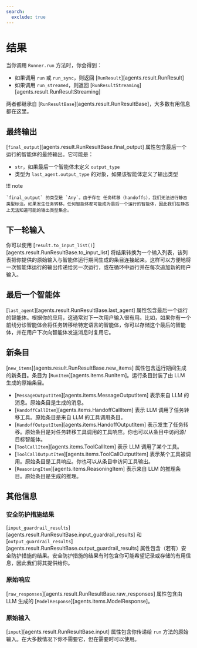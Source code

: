 ```yaml
---
search:
  exclude: true
---
```

# 结果

当你调用 `Runner.run` 方法时，你会得到：

-   如果调用 `run` 或 `run_sync`，则返回 [`RunResult`][agents.result.RunResult]
-   如果调用 `run_streamed`，则返回 [`RunResultStreaming`][agents.result.RunResultStreaming]

两者都继承自 [`RunResultBase`][agents.result.RunResultBase]，大多数有用信息都在这里。

## 最终输出

[`final_output`][agents.result.RunResultBase.final_output] 属性包含最后一个运行的智能体的最终输出。它可能是：

-   `str`，如果最后一个智能体未定义 `output_type`
-   类型为 `last_agent.output_type` 的对象，如果该智能体定义了输出类型

!!! note

    `final_output` 的类型是 `Any`。由于存在 任务转移（handoffs），我们无法进行静态类型标注。如果发生任务转移，任何智能体都可能成为最后一个运行的智能体，因此我们在静态上无法知道可能的输出类型集合。

## 下一轮输入

你可以使用 [`result.to_input_list()`][agents.result.RunResultBase.to_input_list] 将结果转换为一个输入列表，该列表把你提供的原始输入与智能体运行期间生成的条目连接起来。这样可以方便地将一次智能体运行的输出传递给另一次运行，或在循环中运行并在每次追加新的用户输入。

## 最后一个智能体

[`last_agent`][agents.result.RunResultBase.last_agent] 属性包含最后一个运行的智能体。根据你的应用，这通常对下一次用户输入很有用。比如，如果你有一个前线分诊智能体会将任务转移给特定语言的智能体，你可以存储这个最后的智能体，并在用户下次向智能体发送消息时复用它。

## 新条目

[`new_items`][agents.result.RunResultBase.new_items] 属性包含运行期间生成的新条目。条目为 [`RunItem`][agents.items.RunItem]。运行条目封装了由 LLM 生成的原始条目。

-   [`MessageOutputItem`][agents.items.MessageOutputItem] 表示来自 LLM 的消息。原始条目是生成的消息。
-   [`HandoffCallItem`][agents.items.HandoffCallItem] 表示 LLM 调用了任务转移工具。原始条目是来自 LLM 的工具调用条目。
-   [`HandoffOutputItem`][agents.items.HandoffOutputItem] 表示发生了任务转移。原始条目是对任务转移工具调用的工具响应。你也可以从条目中访问源/目标智能体。
-   [`ToolCallItem`][agents.items.ToolCallItem] 表示 LLM 调用了某个工具。
-   [`ToolCallOutputItem`][agents.items.ToolCallOutputItem] 表示某个工具被调用。原始条目是工具响应。你也可以从条目中访问工具输出。
-   [`ReasoningItem`][agents.items.ReasoningItem] 表示来自 LLM 的推理条目。原始条目是生成的推理。

## 其他信息

### 安全防护措施结果

[`input_guardrail_results`][agents.result.RunResultBase.input_guardrail_results] 和 [`output_guardrail_results`][agents.result.RunResultBase.output_guardrail_results] 属性包含（若有）安全防护措施的结果。安全防护措施的结果有时包含你可能希望记录或存储的有用信息，因此我们将其提供给你。

### 原始响应

[`raw_responses`][agents.result.RunResultBase.raw_responses] 属性包含由 LLM 生成的 [`ModelResponse`][agents.items.ModelResponse]。

### 原始输入

[`input`][agents.result.RunResultBase.input] 属性包含你传递给 `run` 方法的原始输入。在大多数情况下你不需要它，但在需要时可以使用。